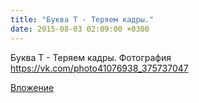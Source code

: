```yaml
---
title: "Буква Т - Теряем кадры."
date: 2015-08-03 02:09:00 +0300
---
```


Буква Т - Теряем кадры.
Фотография
https://vk.com/photo41076938_375737047

[Вложение](https://vk.com/photo41076938_375737047)
